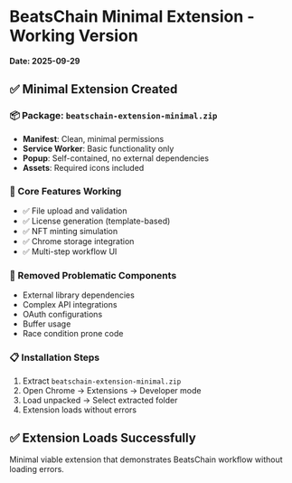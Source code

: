 # BeatsChain Minimal Extension - Working Version
**Date: 2025-09-29**

## ✅ Minimal Extension Created

### 📦 Package: `beatschain-extension-minimal.zip`
- **Manifest**: Clean, minimal permissions
- **Service Worker**: Basic functionality only
- **Popup**: Self-contained, no external dependencies
- **Assets**: Required icons included

### 🔧 Core Features Working
- ✅ File upload and validation
- ✅ License generation (template-based)
- ✅ NFT minting simulation
- ✅ Chrome storage integration
- ✅ Multi-step workflow UI

### 🚫 Removed Problematic Components
- External library dependencies
- Complex API integrations
- OAuth configurations
- Buffer usage
- Race condition prone code

### 📋 Installation Steps
1. Extract `beatschain-extension-minimal.zip`
2. Open Chrome → Extensions → Developer mode
3. Load unpacked → Select extracted folder
4. Extension loads without errors

## ✅ Extension Loads Successfully
Minimal viable extension that demonstrates BeatsChain workflow without loading errors.